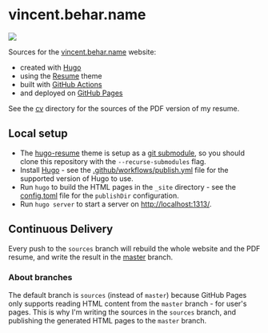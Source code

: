# vincent.behar.name

![](https://github.com/vbehar/vbehar.github.io/workflows/publish/badge.svg)

Sources for the [vincent.behar.name](https://vincent.behar.name/) website:
- created with [Hugo](https://gohugo.io/)
- using the [Resume](https://themes.gohugo.io/hugo-resume/) theme
- built with [GitHub Actions](https://github.com/features/actions)
- and deployed on [GitHub Pages](https://pages.github.com/)

See the [cv](cv/README.md) directory for the sources of the PDF version of my resume.

## Local setup

- The [hugo-resume](https://github.com/eddiewebb/hugo-resume) theme is setup as a [git submodule](https://git-scm.com/book/en/v2/Git-Tools-Submodules), so you should clone this repository with the `--recurse-submodules` flag.
- Install [Hugo](https://gohugo.io/) - see the [.github/workflows/publish.yml](.github/workflows/publish.yml) file for the supported version of Hugo to use.
- Run `hugo` to build the HTML pages in the `_site` directory - see the [config.toml](config.toml) file for the `publishDir` configuration.
- Run `hugo server` to start a server on <http://localhost:1313/>.

## Continuous Delivery

Every push to the `sources` branch will rebuild the whole website and the PDF resume, and write the result in the [master](https://github.com/vbehar/vbehar.github.io/tree/master) branch.

### About branches

The default branch is `sources` (instead of `master`) because GitHub Pages only supports reading HTML content from the `master` branch - for user's pages. This is why I'm writing the sources in the `sources` branch, and publishing the generated HTML pages to the `master` branch.
